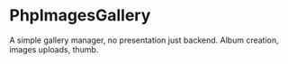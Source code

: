 # PhpImagesGallery
A simple gallery manager, no presentation just backend. Album creation, images uploads, thumb.
